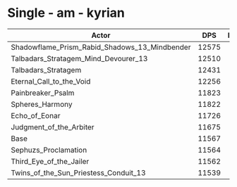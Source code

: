 # Single - am - kyrian
| Actor | DPS | Increase |
|---|:---:|:---:|
|Shadowflame_Prism_Rabid_Shadows_13_Mindbender|12575|8.72%|
|Talbadars_Stratagem_Mind_Devourer_13|12510|8.15%|
|Talbadars_Stratagem|12431|7.47%|
|Eternal_Call_to_the_Void|12256|5.96%|
|Painbreaker_Psalm|11823|2.22%|
|Spheres_Harmony|11822|2.20%|
|Echo_of_Eonar|11726|1.37%|
|Judgment_of_the_Arbiter|11675|0.94%|
|Base|11567|0.00%|
|Sephuzs_Proclamation|11564|-0.03%|
|Third_Eye_of_the_Jailer|11562|-0.04%|
|Twins_of_the_Sun_Priestess_Conduit_13|11539|-0.24%|
